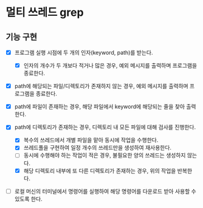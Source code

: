 # 멀티 쓰레드 grep

## 기능 구현

- [x] 프로그램 실행 시점에 두 개의 인자(keyword, path)를 받는다.
    - [x] 인자의 개수가 두 개보다 적거나 많은 경우, 예외 메시지를 출력하며 프로그램을 종료한다.

- [x] path에 해당되는 파일/디렉토리가 존재하지 않는 경우, 예외 메시지를 출력하며 프로그램을 종료한다.

- [x] path에 파일이 존재하는 경우, 해당 파일에서 keyword에 해당되는 줄을 찾아 출력한다.

- [x] path에 디렉토리가 존재하는 경우, 디렉토리 내 모든 파일에 대해 검사를 진행한다.
    - [x] 복수의 쓰레드에서 개별 파일을 맡아 동시에 작업을 수행한다.
    - [x] 쓰레드풀을 구현하여 일정 개수의 쓰레드만을 생성하여 재사용한다.
    - [ ] 동시에 수행해야 하는 작업이 적은 경우, 불필요한 양의 쓰레드는 생성하지 않는다.
    - [x] 해당 디렉토리 내부에 또 다른 디렉토리가 존재하는 경우, 위의 작업을 반복한다.

- [ ] 로컬 머신의 터미널에서 명령어를 실행하여 해당 명령어를 다운로드 받아 사용할 수 있도록 한다.
